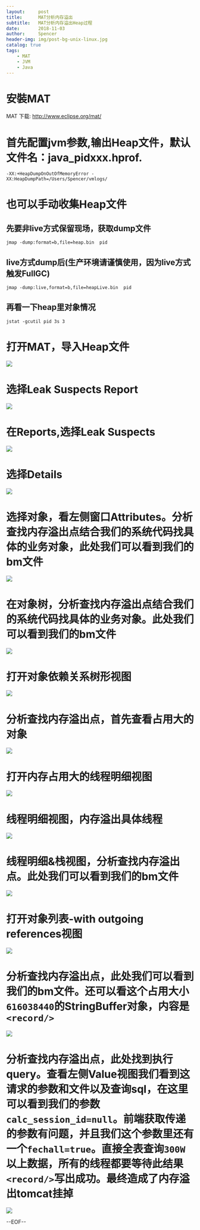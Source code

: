 ```yaml
---
layout:     post
title:      MAT分析内存溢出
subtitle:   MAT分析内存溢出Heap过程
date:       2018-11-03
author:     Spencer
header-img: img/post-bg-unix-linux.jpg
catalog: true
tags:
    - MAT
    - JVM
    - Java
---
```


# 安裝MAT

MAT 下载:
<http://www.eclipse.org/mat/>
 
# 首先配置jvm参数,输出Heap文件，默认文件名：java_pidxxx.hprof.
```shell
-XX:+HeapDumpOnOutOfMemoryError -XX:HeapDumpPath=/Users/Spencer/vmlogs/ 
```
# 也可以手动收集Heap文件
## 先要非live方式保留现场，获取dump文件
```shell
jmap -dump:format=b,file=heap.bin  pid 
```
## live方式dump后(生产环境请谨慎使用，因为live方式触发FullGC)
```shell
jmap -dump:live,format=b,file=heapLive.bin  pid 
```
## 再看一下heap里对象情况
```shell
jstat -gcutil pid 3s 3
```

# 打开MAT，导入Heap文件
![](https://spencerzhang.github.io/resource/setp1.png)

# 选择Leak Suspects Report 
![](https://spencerzhang.github.io/resource/setp2.png)

# 在Reports,选择Leak Suspects
![](https://spencerzhang.github.io/resource/setp3.png)
# 选择Details
![](https://spencerzhang.github.io/resource/setp4.png)
# 选择对象，看左侧窗口Attributes。分析查找内存溢出点结合我们的系统代码找具体的业务对象，此处我们可以看到我们的bm文件
![](https://spencerzhang.github.io/resource/setp5.png)
# 在对象树，分析查找内存溢出点结合我们的系统代码找具体的业务对象。此处我们可以看到我们的bm文件
![](https://spencerzhang.github.io/resource/setp6.png)
# 打开对象依赖关系树形视图
![](https://spencerzhang.github.io/resource/setp7.png)
# 分析查找内存溢出点，首先查看占用大的对象
![](https://spencerzhang.github.io/resource/setp8.png)
# 打开内存占用大的线程明细视图
![](https://spencerzhang.github.io/resource/setp9.png)
# 线程明细视图，内存溢出具体线程
![](https://spencerzhang.github.io/resource/setp10.png)
# 线程明细&栈视图，分析查找内存溢出点。此处我们可以看到我们的bm文件
![](https://spencerzhang.github.io/resource/setp11.png)
# 打开对象列表-with outgoing references视图
![](https://spencerzhang.github.io/resource/setp12.png)
# 分析查找内存溢出点，此处我们可以看到我们的bm文件。还可以看这个占用大小`616038440`的StringBuffer对象，内容是`<record/>`
![](https://spencerzhang.github.io/resource/setp14.png)
# 分析查找内存溢出点，此处找到执行query。查看左侧Value视图我们看到这请求的参数和文件以及查询sql，在这里可以看到我们的参数`calc_session_id=null`。前端获取传递的参数有问题，并且我们这个参数里还有一个`fechall=true`。直接全表查询`300W`以上数据，所有的线程都要等待此结果`<record/>`写出成功。最终造成了内存溢出tomcat挂掉
![](https://spencerzhang.github.io/resource/setp13.png)

    
--EOF--

